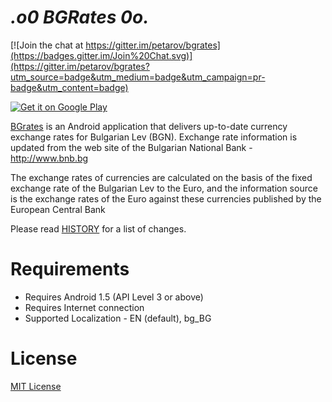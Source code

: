 _.o0 BGRates 0o._
=========================

[![Join the chat at https://gitter.im/petarov/bgrates](https://badges.gitter.im/Join%20Chat.svg)](https://gitter.im/petarov/bgrates?utm_source=badge&utm_medium=badge&utm_campaign=pr-badge&utm_content=badge)

<a href="https://play.google.com/store/apps/details?id=net.vexelon.bgrates">
  <img alt="Get it on Google Play"
       src="https://developer.android.com/images/brand/en_generic_rgb_wo_45.png" />
</a>

[BGrates](https://play.google.com/store/apps/details?id=net.vexelon.bgrates) is an Android application that delivers up-to-date currency exchange rates for Bulgarian Lev (BGN). Exchange rate information is updated from the web site of the Bulgarian National Bank - http://www.bnb.bg

The exchange rates of currencies are calculated on the basis of the fixed exchange rate of the Bulgarian Lev to the Euro, and the information source is the exchange rates of the Euro against these currencies published by the European Central Bank

Please read [HISTORY](HISTORY) for a list of changes.

# Requirements

  * Requires Android 1.5 (API Level 3 or above)
  * Requires Internet connection
  * Supported Localization - EN (default), bg_BG

# License
[MIT License](LICENSE)
